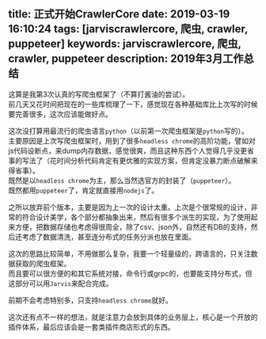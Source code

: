 title: 正式开始CrawlerCore
date: 2019-03-19 16:10:24
tags: [jarviscrawlercore, 爬虫, crawler, puppeteer]
keywords: jarviscrawlercore, 爬虫, crawler, puppeteer
description: 2019年3月工作总结
---

这算是我第3次认真的写爬虫框架了（不算打酱油的尝试）。  
前几天又花时间把现在的一些库梳理了一下，感觉现在各种基础库比上次写的时候要完善很多，这次应该能做好点。  

这次没打算用最流行的爬虫语言``python``（以前第一次爬虫框架是``python``写的）。  
主要原因是上次写爬虫框架时，用到了很多``headless chrome``的高阶功能，譬如对js代码设断点，来dump内存数据，感觉很爽，而且这种东西个人觉得几乎没更省事的写法了（花时间分析代码肯定有更优雅的实现方案，但肯定没暴力断点破解来得省事）。  
既然是以``headless chrome``为主，那么当然选官方的封装了（``puppeteer``）。  
既然都用``puppeteer``了，肯定就直接用``nodejs``了。

之所以放弃前个版本，主要是因为上一次的设计太重。上次是个很常规的设计，非常的符合设计美学，各个部分都抽象出来，然后有很多个派生的实现，为了使用起来方便，把数据存储也考虑得很周全，除了csv、json外，自然还有DB的支持，然后还考虑了数据清洗，甚至连分布式的任务分派也放在里面。  

这次的思路比较简单，不用做那么复杂，我要一个轻量级的，跨语言的，只关注数据获取的爬虫框架。  
而且要可以很方便的和其它系统对接，命令行或grpc的，也要能支持分布式，但这部分可以用``Jarvis``来配合完成。  

前期不会考虑特别多，只支持``headless chrome``就好。  

这次还有点不一样的想法，就是注意力会放到具体的业务层上，核心是一个开放的插件体系，最后应该会是一套类插件商店形式的东西。